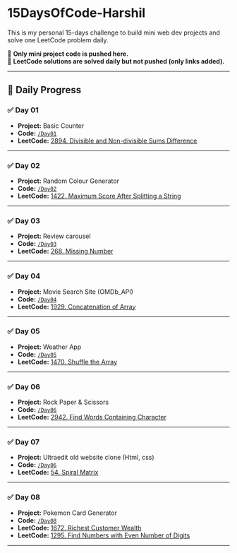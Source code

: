 # 15DaysOfCode-Harshil

This is my personal 15-days challenge to build mini web dev projects and solve one LeetCode problem daily.

📌 **Only mini project code is pushed here.**  
🧠 **LeetCode solutions are solved daily but not pushed (only links added).**

---

## 📅 Daily Progress

### ✅ Day 01  
-  **Project:** Basic Counter
-  **Code:** [`/Day01`](./Day01) 
-  **LeetCode:** [2894. Divisible and Non-divisible Sums Difference]( https://leetcode.com/problems/divisible-and-non-divisible-sums-difference/description/)

---

### ✅ Day 02  
-  **Project:** Random Colour Generator 
-  **Code:** [`/Day02`](./Day02) 
-  **LeetCode:** [1422. Maximum Score After Splitting a String]( https://leetcode.com/problems/maximum-score-after-splitting-a-string/description/)

---

### ✅ Day 03  
-  **Project:** Review carousel 
-  **Code:** [`/Day03`](./Day03) 
-  **LeetCode:** [268. Missing Number]( https://leetcode.com/problems/missing-number/description/)

---

### ✅ Day 04  
-  **Project:** Movie Search Site (OMDb_API) 
-  **Code:** [`/Day04`](./Day04) 
-  **LeetCode:** [1929. Concatenation of Array]( https://leetcode.com/problems/concatenation-of-array/description/)

---

### ✅ Day 05  
-  **Project:** Weather App 
-  **Code:** [`/Day05`](./Day05) 
-  **LeetCode:** [1470. Shuffle the Array]( https://leetcode.com/problems/shuffle-the-array/description/)

---

### ✅ Day 06  
-  **Project:** Rock Paper & Scissors 
-  **Code:** [`/Day06`](./Day06) 
-  **LeetCode:** [2942. Find Words Containing Character](https://leetcode.com/problems/find-words-containing-character/description/)

---

### ✅ Day 07  
-  **Project:** Ultraedit old website clone (Html, css) 
-  **Code:** [`/Day06`](./Day06) 
-  **LeetCode:** [54. Spiral Matrix](https://leetcode.com/problems/spiral-matrix/description/)

---

### ✅ Day 08  
-  **Project:** Pokemon Card Generator 
-  **Code:** [`/Day08`](./Day08) 
-  **LeetCode:** [1672. Richest Customer Wealth](https://leetcode.com/problems/richest-customer-wealth/description/)
-  **LeetCode:** [1295. Find Numbers with Even Number of Digits](https://leetcode.com/problems/find-numbers-with-even-number-of-digits/description/)

---
